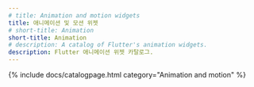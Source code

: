 ```yaml
---
# title: Animation and motion widgets
title: 애니메이션 및 모션 위젯
# short-title: Animation
short-title: Animation
# description: A catalog of Flutter's animation widgets.
description: Flutter 애니메이션 위젯 카탈로그.
---
```


{% include docs/catalogpage.html category="Animation and motion" %}
